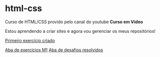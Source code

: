 # html-css
 Curso de HTML/CSS provido pelo canal do youtube **Curso em Video**

 Estou aprendendo a criar sites e agora vou gerenciar os meus repositórios!

<a href="https://lucasfelipea.github.io/html-css/exercicios modulo 1/ex001" target="_self">Primeiro exercício criado</a>

<a href="https://lucasfelipea.github.io/html-css/exercicios modulo 1" target="_self">Aba de exercícios M1</a>
<a href="https://lucasfelipea.github.io/html-css/desafios resolvidos" target="_self">Aba de desafios resolvidos</a>